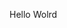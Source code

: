 Hello Wolrd















































































































































































































































































